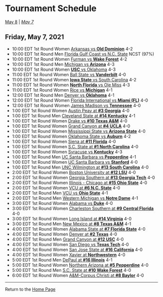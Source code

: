 # Tournament Schedule  

[May 8](./05-08.md) | *[May 7](./05-07.md)*  

## Friday, May 7, 2021  

- 10:00 EDT 1st Round Women [Arkansas vs <b>Old Dominion</b>](#) 4-2  
- 10:00 EDT 1st Round Men   [Florida Gulf Coast vs N.C. State](#) NCST (97%)  
- 10:00 EDT 1st Round Women [Furman vs <b>Wake Forest</b>](#) 4-2  
- 10:00 EDT 1st Round Men   [Michigan vs <b>Arizona</b>](#) 4-3  
- 10:00 EDT 1st Round Women [<b>USC</b> vs Oklahoma](#) 4-3  
- 11:00 EDT 1st Round Women [Ball State vs <b>Vanderbilt</b>](#) 4-0  
- 11:00 EDT 1st Round Women [<b>Iowa State</b> vs South Carolina](#) 4-2  
- 11:00 EDT 1st Round Women [<b>North Florida</b> vs Ole Miss](#) 4-3  
- 11:00 EDT 1st Round Women [Rice vs <b>Michigan</b>](#) 4-1  
- 12:00 EDT 1st Round Men   [Denver vs <b>Oklahoma</b>](#) 4-1  
- 12:00 EDT 1st Round Women [Florida International vs <b>Miami (FL)</b>](#) 4-0  
- 12:00 EDT 1st Round Women [James Madison vs <b>Tennessee</b>](#) 4-0  
- 1:00 EDT 1st Round Women [Austin Peay at <b>#3 Georgia</b>](#) 4-0  
- 1:00 EDT 1st Round Men   [Cleveland State at <b>#14 Kentucky</b>](#) 4-1  
- 1:00 EDT 1st Round Women [Drake vs <b>#10 Texas A&M</b>](#) 4-0  
- 1:00 EDT 1st Round Women [Grand Canyon at <b>#4 UCLA</b>](#) 4-0  
- 1:00 EDT 1st Round Women [Mississippi State vs <b>Arizona State</b>](#) 4-0  
- 1:00 EDT 1st Round Women [Oklahoma State vs <b>Auburn</b>](#) 4-2  
- 1:00 EDT 1st Round Women [Siena at <b>#11 Florida</b>](#) 4-0  
- 1:00 EDT 1st Round Women [S.C. State at <b>#1 North Carolina</b>](#) 4-0  
- 1:00 EDT 1st Round Women [Syracuse vs <b>Kentucky</b>](#) 4-3  
- 1:00 EDT 1st Round Men   [UC Santa Barbara vs <b>Pepperdine</b>](#) 4-1  
- 1:00 EDT 1st Round Women [UC Santa Barbara vs <b>Stanford</b>](#) 4-0  
- 1:00 EDT 1st Round Men   [UNC Wilmington at <b>#13 South Carolina</b>](#) 4-0  
- 2:00 EDT 1st Round Women [Boston University at <b>#12 LSU</b>](#) 4-0  
- 2:00 EDT 1st Round Women [Georgia Southern at <b>#13 Georgia Tech</b>](#) 4-0  
- 2:00 EDT 1st Round Women [Illinois - Chicago at <b>#15 Ohio State</b>](#) 4-0  
- 2:00 EDT 1st Round Women [VCU at <b>#6 N.C. State</b>](#) 4-0  
- 2:00 EDT 1st Round Men   [VCU vs <b>Ohio State</b>](#) 4-1  
- 2:00 EDT 1st Round Men   [Western Michigan vs <b>Notre Dame</b>](#) 4-1  
- 3:00 EDT 1st Round Women [Alabama vs <b>Duke</b>](#) 4-0  
- 3:00 EDT 1st Round Women [Charleston Southern at <b>#9 Central Florida</b>](#) 4-0  
- 3:00 EDT 1st Round Women [Long Island at <b>#14 Virginia</b>](#) 4-0  
- 3:00 EDT 1st Round Men   [New Mexico at <b>#8 Texas A&M</b>](#) 4-1  
- 4:00 EDT 1st Round Women [Alabama State at <b>#7 Florida State</b>](#) 4-0  
- 4:00 EDT 1st Round Women [Denver at <b>#2 Texas</b>](#) 4-0  
- 4:00 EDT 1st Round Men   [Grand Canyon at <b>#12 USC</b>](#) 4-0  
- 4:00 EDT 1st Round Women [San Diego vs <b>Texas Tech</b>](#) 4-0  
- 4:00 EDT 1st Round Women [San Jose State at <b>#16 California</b>](#) 4-0  
- 4:00 EDT 1st Round Women [Xavier at <b>Northwestern</b>](#) 4-0  
- 5:00 EDT 1st Round Men   [DePaul at <b>#16 Illinois</b>](#) 4-1  
- 5:00 EDT 1st Round Women [Northern Arizona at <b>#5 Pepperdine</b>](#) 4-0  
- 5:00 EDT 1st Round Men   [S.C. State at <b>#10 Wake Forest</b>](#) 4-0  
- 6:00 EDT 1st Round Women [A&M-Corpus Christi at <b>#8 Baylor</b>](#) 4-0  
  
------
Return to the [Home Page](../../index.md)
